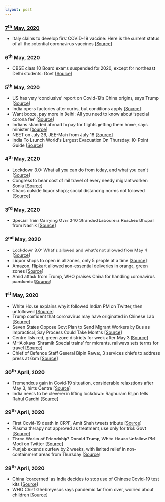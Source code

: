 ```yaml
---
layout: post
---
```

### [7<sup>th</sup> May, 2020](#updates)
- Italy claims to develop first COVID-19 vaccine: Here is the current status of all the potential coronavirus vaccines [[Source](https://timesofindia.indiatimes.com/life-style/health-fitness/health-news/italy-claims-to-develop-first-covid-19-vaccine-here-is-the-current-status-of-all-the-potential-coronavirus-vaccines/photostory/75575319.cms)]

### 6<sup>th</sup> May, 2020
- CBSE class 10 Board exams suspended for 2020, except for northeast Delhi students: Govt [[Source](https://zeenews.india.com/india/no-cbse-class-10-exam-except-for-northeast-delhi-students-govt-2281395.html)]

### 5<sup>th</sup> May, 2020
- US has very ‘conclusive’ report on Covid-19’s China origins, says Trump [[Source](https://www.hindustantimes.com/world-news/trump-says-us-has-very-conclusive-report-on-coronavirus-s-china-origins/story-7Kp8cf7g3ExSTKgzvWpVtL.html)]
- India opens factories after curbs, but conditions apply [[Source](https://www.livemint.com/news/india/india-opens-factories-after-curbs-but-conditions-apply-11588622047908.html)]
- Want booze, pay more in Delhi: All you need to know about ‘special corona fee’ [[Source](https://www.hindustantimes.com/india-news/want-booze-pay-more-in-delhi-here-s-what-you-need-to-know-about-special-corona-fee/story-3petOdmHsSyMjnoAeyppbI.html)]
- Indians stranded abroad to pay for flights getting them home, says minister [[Source](https://www.hindustantimes.com/india-news/indians-stranded-abroad-to-pay-for-flights-getting-them-home-says-minister/story-h28ULUBnJ2DU2WEJimkdTO.html)]
-  NEET on July 26, JEE-Main from July 18 [[Source](https://www.thehindu.com/news/national/neet-on-july-26-iit-jee-mains-on-july-18-23/article31508371.ece)]
-  India To Launch World's Largest Evacuation On Thursday: 10-Point Guide [[Source](https://www.ndtv.com/india-news/coronavirus-india-lockdown-14-800-stranded-indians-on-64-flights-indias-massive-evacuation-plan-2223510)]

### 4<sup>th</sup> May, 2020
- Lockdown 3.0: What all you can do from today, and what you can't [[Source](https://timesofindia.indiatimes.com/india/lockdown-extension-news-india-whats-allowed-and-whats-not-in-the-three-zones/articleshow/75497261.cms)]
- Congress to bear cost of rail travel of every needy migrant worker: Sonia [[Source](https://www.tribuneindia.com/news/nation/cong-to-bear-cost-of-rail-travel-of-every-needy-migrant-worker-sonia-80221)]
- Chaos outside liquor shops; social distancing norms not followed [[Source](https://www.thehindu.com/news/cities/Delhi/long-queues-at-liquor-shops-in-delhi-authorities-struggle-to-maintain-social-distancing/article31498934.ece)]

### 3<sup>rd</sup> May, 2020
- Special Train Carrying Over 340 Stranded Labourers Reaches Bhopal from Nashik [[Source](https://www.news18.com/news/india/special-train-carrying-over-340-stranded-labourers-reaches-bhopal-from-nashik-2602617.html)]

### 2<sup>nd</sup> May, 2020
- Lockdown 3.0: What's allowed and what's not allowed from May 4 [[Source](https://timesofindia.indiatimes.com/india/lockdown-3-0-whats-allowed-and-whats-not-allowed-after-may-4/articleshow/75495617.cms)]
- Liquor shops to open in all zones, only 5 people at a time [[Source](https://www.hindustantimes.com/india-news/liquor-shops-to-open-in-green-orange-zones-only-5-people-at-a-time/story-wnCRjJq1HHuN15Ng8pLasM.html)]
- Amazon, Flipkart allowed non-essential deliveries in orange, green zones [[Source](https://www.moneycontrol.com/news/business/startup/amazon-flipkart-allowed-non-essential-deliveries-in-orange-green-zones-5212771.html)]
- Amid attack from Trump, WHO praises China for handling coronavirus pandemic [[Source](https://www.thehindu.com/news/international/amid-attack-from-trump-who-praises-china-for-handling-coronavirus-pandemic/article31487398.ece)]

### 1<sup>st</sup> May, 2020
- White House explains why it followed Indian PM on Twitter, then unfollowed [[Source](https://www.hindustantimes.com/india-news/white-house-explains-why-it-followed-indian-pm-on-twitter-then-unfollowed/story-M1eleLwXAj9XgE9Ca3hXuJ.html)]
- Trump confident that coronavirus may have originated in  Chinese Lab [[Source](https://timesofindia.indiatimes.com/world/us/trump-confident-that-coronavirus-may-have-originated-in-chinese-lab/articleshow/75482537.cms)]
- Seven States Oppose Govt Plan to Send Migrant Workers by Bus as Impractical, Say Process Could Take Months [[Source](https://www.news18.com/news/india/states-seek-special-non-stop-trains-to-facilitate-return-of-migrant-workers-2599997.html)]
- Centre lists red, green zone districts for week after May 3 [[Source](https://timesofindia.indiatimes.com/india/covid-19-centre-lists-red-green-zone-districts-for-week-after-may-3/articleshow/75489944.cms)]
- MHA okays ‘Shramik Special trains’ for migrants, railways sets terms for travel [[Source](https://www.hindustantimes.com/india-news/mha-okays-special-trains-for-migrants-detailed-guidelines-soon/story-AkZgoQrInf5TrkHjG20rUK.html)]
- Chief of Defence Staff General Bipin Rawat, 3 services chiefs to address press at 6pm [[Source](https://indiagoneviral.com/news/2020/05/01/chief-of-defence-staff-general-bipin-rawat-3-services-chiefs-to-address-press-at-6pm/47523/india-gone-viral/)]

### 30<sup>th</sup> April, 2020
- Tremendous gain in Covid-19 situation, considerable relaxations after May 3, hints Centre [[Source](https://www.hindustantimes.com/india-news/tremendous-gain-in-covid-19-situation-considerable-relaxations-after-may-3-hints-centre/story-cflUAZp53UhqEIDz5USkBL.html)]
- India needs to be cleverer in lifting lockdown: Raghuram Rajan tells Rahul Gandhi [[Source](https://timesofindia.indiatimes.com/india/india-needs-to-be-cleverer-in-lifting-lockdown-raghuram-rajan-tells-rahul-gandhi/articleshow/75467503.cms)]

### 29<sup>th</sup> April, 2020
- First Covid-19 death in CRPF, Amit Shah tweets tribute [[Source](https://indianexpress.com/article/india/coronavirus-india-death-crpf-capf-first-6383461/)]
- Plasma therapy not approved as treatment, use only for trial: Govt [[Source](https://timesofindia.indiatimes.com/india/plasma-therapy-not-approved-as-treatment-use-only-for-trial-govt/articleshow/75439012.cms)]
- Three Weeks of Friendship? Donald Trump, White House Unfollow PM Modi on Twitter [[Source](https://www.news18.com/news/buzz/three-weeks-of-friendship-donald-trump-and-the-white-house-unfollow-pm-modi-on-twitter-2597819.html)]
- Punjab extends curfew by 2 weeks, with limited relief in non-containment areas from Thursday [[Source](https://www.tribuneindia.com/news/punjab/in-a-major-decision-punjab-to-lift-curfew-for-4-hours-daily-78054)]

### 28<sup>th</sup> April, 2020
- China ‘concerned’ as India decides to stop use of Chinese Covid-19 test kits [[Source](https://www.hindustantimes.com/india-news/china-concerned-as-india-decides-to-stop-use-of-chinese-covid-19-test-kits/story-3xFHLLdqCTSTFSIDJirGbI.html)]
- WHO Chief Ghebreyesus says pandemic far from over, worried about children [[Source](https://www.moneycontrol.com/news/world/who-chief-ghebreyesus-says-pandemic-far-from-over-worried-about-children-5195791.html)]

